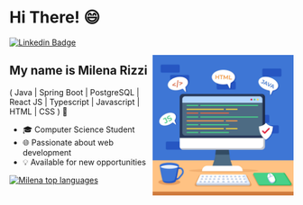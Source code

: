 <h1>Hi There! 😄</h1>

[![Linkedin Badge](https://img.shields.io/badge/-LinkedIn-6633cc?style=flat-square&logo=Linkedin&logoColor=white&link=https://www.linkedin.com/in/milena-clara-ribeiro-a38944254/)](https://www.linkedin.com/in/milena-clara-ribeiro-a38944254/)

<img align="right" alt="Computer image" src="./computer.jpg"  width="250px" style="margin-bottom: 200px;"/>

## My name is Milena Rizzi

( Java | Spring Boot | PostgreSQL | React JS | Typescript | Javascript | HTML | CSS ) 🚀 

- 🎓 Computer Science Student
- 🌐 Passionate about web development
- 💡 Available for new opportunities

<div align="left">

[![Milena top languages](https://github-readme-stats.vercel.app/api/top-langs/?username=MilenaRizzi&theme=blue-white)](https://github.com/anuraghazra/github-readme-stats)

</div>

